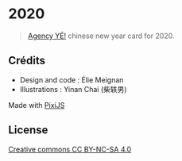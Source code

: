 # 2020

> [Agency YÉ!](https://agency-ye.com) chinese new year card for 2020.

## Crédits
- Design and code : Élie Meignan
- Illustrations : Yinan Chai (柴轶男)

Made with [PixiJS](https://pixijs.io)

## License

[Creative commons CC BY-NC-SA 4.0](https://creativecommons.org/licenses/by-nc-sa/4.0/)